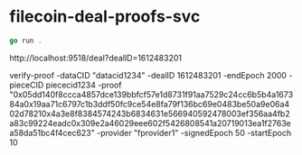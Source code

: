 # filecoin-deal-proofs-svc

```go
go run .
```

http://localhost:9518/deal?dealID=1612483201

verify-proof -dataCID "datacid1234" -dealID 1612483201 -endEpoch 2000 -pieceCID piececid1234 -proof "0x05dd140f8ccca4857dce139bbfcf57e1d8731f91aa7529c24cc6b5b4a167384a0x19aa71c6797c1b3ddf50fc9ce54e8fa79f136bc69e0483be50a9e06a402d78210x4a3e8f8384574243b6834631e566940592478003ef356aa4fb2a83c99224eadc0x309e2a46029eee602f5426808541a20719013ea1f2763ea58da51bc4f4cec623" -provider "fprovider1" -signedEpoch 50 -startEpoch 10
